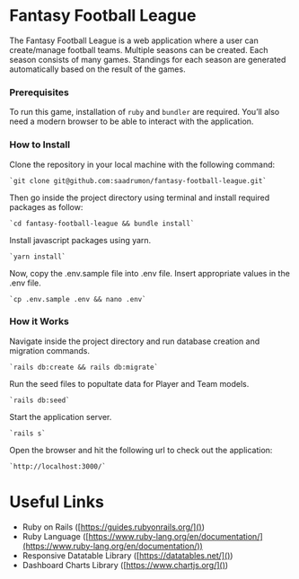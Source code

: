 # **Fantasy Football League**

The Fantasy Football League is a web application where a user can create/manage football teams. Multiple seasons can be created. Each season consists of many games. Standings for each season are generated automatically based on the result of the games.

### **Prerequisites**

To run this game, installation of `ruby` and `bundler` are required. You’ll also need a modern browser to be able to interact with the application.

### **How to Install**

Clone the repository in your local machine with the following command:

    `git clone git@github.com:saadrumon/fantasy-football-league.git`

Then go inside the project directory using terminal and install required packages as follow:

    `cd fantasy-football-league && bundle install`

Install javascript packages using yarn.

    `yarn install`

Now, copy the .env.sample file into .env file. Insert appropriate values in the .env file.

    `cp .env.sample .env && nano .env`

### How it Works

Navigate inside the project directory and run database creation and migration commands.

    `rails db:create && rails db:migrate`

Run the seed files to popultate data for Player and Team models.

    `rails db:seed`

Start the application server.

    `rails s`

Open the browser and hit the following url to check out the application:

    `http://localhost:3000/`

# Useful Links

* Ruby on Rails ([https://guides.rubyonrails.org/]())
* Ruby Language ([https://www.ruby-lang.org/en/documentation/](https://www.ruby-lang.org/en/documentation/))
* Responsive Datatable Library ([https://datatables.net/]())
* Dashboard Charts Library ([https://www.chartjs.org/]())
